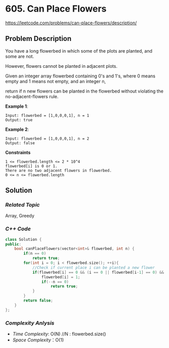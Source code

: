 # 605. Can Place Flowers
https://leetcode.com/problems/can-place-flowers/description/

## Problem Description

You have a long flowerbed in which some of the plots are planted, and some are not. 

However, flowers cannot be planted in adjacent plots.

Given an integer array flowerbed containing 0's and 1's, where 0 means empty and 1 means not empty, and an integer n, 

return if n new flowers can be planted in the flowerbed without violating the no-adjacent-flowers rule.


**Example 1**:
```
Input: flowerbed = [1,0,0,0,1], n = 1
Output: true
```
**Example 2**:
```
Input: flowerbed = [1,0,0,0,1], n = 2
Output: false
```

**Constraints**
```
1 <= flowerbed.length <= 2 * 10^4
flowerbed[i] is 0 or 1.
There are no two adjacent flowers in flowerbed.
0 <= n <= flowerbed.length
```

## Solution

### _Related Topic_
   Array, Greedy

### _C++ Code_
```cpp
class Solution {
public:
    bool canPlaceFlowers(vector<int>& flowerbed, int n) {
        if(n == 0)
            return true;
        for(int i = 0; i < flowerbed.size(); ++i){
            //Check if current place i can be planted a new flower
            if(flowerbed[i] == 0 && (i == 0 || flowerbed[i-1] == 0) && (i == flowerbed.size()-1 || flowerbed[i+1] == 0)){
                flowerbed[i] = 1;
                if(--n == 0)
                    return true;
            }
        }
        return false;
    }
};
```

### _Complexity Anlysis_
- _Time Complexity_: O(N) //N : flowerbed.size()
- _Space Complexity_：O(1)
